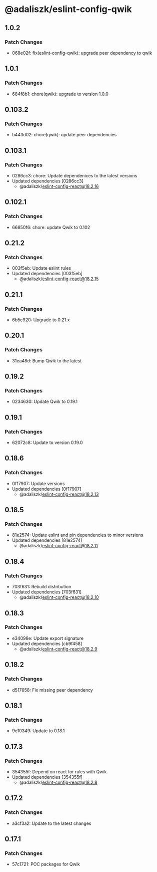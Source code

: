 # @adaliszk/eslint-config-qwik

## 1.0.2

### Patch Changes

- 068e02f: fix(eslint-config-qwik): upgrade peer dependency to qwik

## 1.0.1

### Patch Changes

- 684f8b1: chore(qwik): upgrade to version 1.0.0

## 0.103.2

### Patch Changes

- b443d02: chore(qwik): update peer dependencies

## 0.103.1

### Patch Changes

- 0286cc3: chore: Update dependenices to the latest versions
- Updated dependencies [0286cc3]
  - @adaliszk/eslint-config-react@18.2.16

## 0.102.1

### Patch Changes

- 66850f6: chore: update Qwik to 0.102

## 0.21.2

### Patch Changes

- 003f5eb: Update eslint rules
- Updated dependencies [003f5eb]
  - @adaliszk/eslint-config-react@18.2.15

## 0.21.1

### Patch Changes

- 6b5c920: Upgrade to 0.21.x

## 0.20.1

### Patch Changes

- 31ea48d: Bump Qwik to the latest

## 0.19.2

### Patch Changes

- 0234630: Update Qwik to 0.19.1

## 0.19.1

### Patch Changes

- 62072c8: Update to version 0.19.0

## 0.18.6

### Patch Changes

- 0f17907: Update versions
- Updated dependencies [0f17907]
  - @adaliszk/eslint-config-react@18.2.13

## 0.18.5

### Patch Changes

- 81e2574: Update eslint and pin dependencies to minor versions
- Updated dependencies [81e2574]
  - @adaliszk/eslint-config-react@18.2.11

## 0.18.4

### Patch Changes

- 703f631: Rebuild distribution
- Updated dependencies [703f631]
  - @adaliszk/eslint-config-react@18.2.10

## 0.18.3

### Patch Changes

- e34098e: Update export signature
- Updated dependencies [cb9f458]
  - @adaliszk/eslint-config-react@18.2.9

## 0.18.2

### Patch Changes

- d517658: Fix missing peer dependency

## 0.18.1

### Patch Changes

- 9e10349: Update to 0.18.1

## 0.17.3

### Patch Changes

- 354355f: Depend on react for rules with Qwik
- Updated dependencies [354355f]
  - @adaliszk/eslint-config-react@18.2.8

## 0.17.2

### Patch Changes

- a3cf3a2: Update to the latest changes

## 0.17.1

### Patch Changes

- 57c1721: POC packages for Qwik
